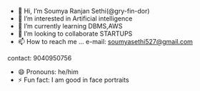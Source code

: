 - 👋 Hi, I’m Soumya Ranjan Sethi(@gry-fin-dor) 
- 👀 I’m interested in Artificial intelligence
- 🌱 I’m currently learning DBMS,AWS
- 💞️ I’m looking to collaborate STARTUPS
- 📫 How to reach me ...
e-mail: soumyasethi527@gmail.com

contact: 9040950756
- 😄 Pronouns: he/him
- ⚡ Fun fact: I am good in face portraits 

<!---
gry-fin-dor/gry-fin-dor is a ✨ special ✨ repository because its `README.md` (this file) appears on your GitHub profile.
You can click the Preview link to take a look at your changes.
--->
